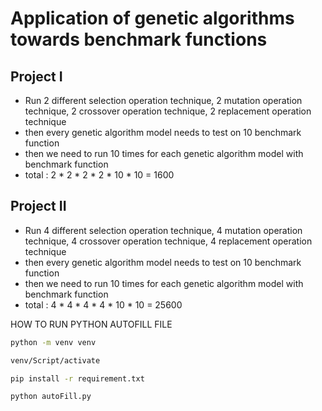 # Application of genetic algorithms towards benchmark functions


## Project I
* Run 2 different selection operation technique, 2 mutation operation technique, 2 crossover operation technique, 2 replacement operation technique
* then every genetic algorithm model needs to test on 10 benchmark function
* then we need to run 10 times for each genetic algorithm model with benchmark function
* total : 2 * 2 * 2 * 2 * 10 * 10 = 1600

  
## Project II

* Run 4 different selection operation technique, 4 mutation operation technique, 4 crossover operation technique, 4 replacement operation technique
* then every genetic algorithm model needs to test on 10 benchmark function
* then we need to run 10 times for each genetic algorithm model with benchmark function
* total : 4 * 4 * 4 * 4 * 10 * 10 = 25600



HOW TO RUN PYTHON AUTOFILL FILE

```bash
python -m venv venv
```

```bash
venv/Script/activate
```

```bash
pip install -r requirement.txt
```

```bash
python autoFill.py
```
